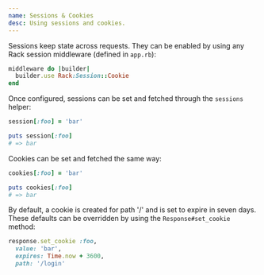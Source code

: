 ```yaml
---
name: Sessions & Cookies
desc: Using sessions and cookies.
---
```


Sessions keep state across requests. They can be enabled by using any Rack session middleware (defined in `app.rb`):

```ruby
middleware do |builder|
  builder.use Rack:Session::Cookie
end
```

Once configured, sessions can be set and fetched through the `sessions` helper:

```ruby
session[:foo] = 'bar'

puts session[:foo]
# => bar
```

Cookies can be set and fetched the same way:

```ruby
cookies[:foo] = 'bar'

puts cookies[:foo]
# => bar
```

By default, a cookie is created for path '/' and is set to expire in seven days. These defaults can be overridden by using the `Response#set_cookie` method:

```ruby
response.set_cookie :foo,
  value: 'bar',
  expires: Time.now + 3600,
  path: '/login'
  ```
